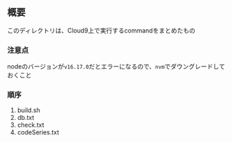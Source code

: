 ## 概要
このディレクトリは、Cloud9上で実行するcommandをまとめたもの

### 注意点
nodeのバージョンが`v16.17.0`だとエラーになるので、`nvm`でダウングレードしておくこと

### 順序
1. build.sh
1. db.txt
1. check.txt
1. codeSeries.txt